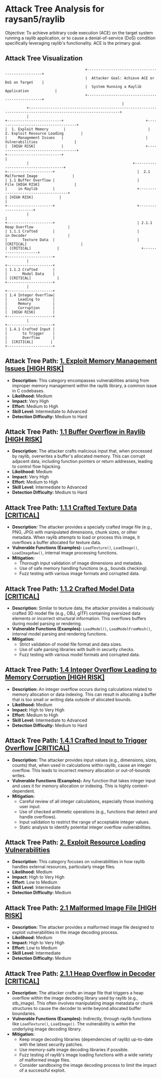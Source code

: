 # Attack Tree Analysis for raysan5/raylib

Objective: To achieve arbitrary code execution (ACE) on the target system running a raylib application, or to cause a denial-of-service (DoS) condition specifically leveraging raylib's functionality. ACE is the primary goal.

## Attack Tree Visualization

```
                                     +-------------------------------------------------+
                                     |  Attacker Goal: Achieve ACE or DoS on Target    |
                                     |  System Running a Raylib Application            |
                                     +-------------------------------------------------+
                                                      |
          +----------------------------------------------------------------------------------------------------------------+
          |
+-------------------------+                                      +-------------------------------------+
|  1. Exploit Memory       |                                      |  2. Exploit Resource Loading        |
|     Management Issues   |                                      |     Vulnerabilities                 |
|  [HIGH RISK]            |                                      +-------------------------------------+
+-------------------------+                                                      |
          |                                                +-------------------------------------+
+---------------------+                                      |  2.1 Malformed Image                |
| 1.1 Buffer Overflow |                                      |     File [HIGH RISK]                |
|     in Raylib       |                                      +-------------------------------------+
| [HIGH RISK]            |                                                      |
+---------------------+                                      +---------------------+
          |                                                                |
+---------------------+                                      | 2.1.1 Heap Overflow                |
| 1.1.1 Crafted       |                                      |       in Decoder                   |
|       Texture Data  |                                      | [CRITICAL]                         |
| [CRITICAL]            |                                      +---------------------+
+---------------------+
          |
+---------------------+
| 1.1.2 Crafted       |
|       Model Data    |
| [CRITICAL]            |
+---------------------+
          |
+---------------------+
| 1.4 Integer Overflow|
|     Leading to      |
|     Memory          |
|     Corruption      |
|  [HIGH RISK]        |
+---------------------+
          |
+---------------------+
| 1.4.1 Crafted Input |
|       to Trigger    |
|       Overflow      |
|  [CRITICAL]        |
+---------------------+
```

## Attack Tree Path: [1. Exploit Memory Management Issues [HIGH RISK]](./attack_tree_paths/1__exploit_memory_management_issues__high_risk_.md)

*   **Description:** This category encompasses vulnerabilities arising from improper memory management within the raylib library, a common issue in C codebases.
*   **Likelihood:** Medium
*   **Impact:** Very High
*   **Effort:** Medium to High
*   **Skill Level:** Intermediate to Advanced
*   **Detection Difficulty:** Medium to Hard

## Attack Tree Path: [1.1 Buffer Overflow in Raylib [HIGH RISK]](./attack_tree_paths/1_1_buffer_overflow_in_raylib__high_risk_.md)

*   **Description:** The attacker crafts malicious input that, when processed by raylib, overwrites a buffer's allocated memory. This can corrupt adjacent data, including function pointers or return addresses, leading to control flow hijacking.
*   **Likelihood:** Medium
*   **Impact:** Very High
*   **Effort:** Medium to High
*   **Skill Level:** Intermediate to Advanced
*   **Detection Difficulty:** Medium to Hard

## Attack Tree Path: [1.1.1 Crafted Texture Data [CRITICAL]](./attack_tree_paths/1_1_1_crafted_texture_data__critical_.md)

*   **Description:** The attacker provides a specially crafted image file (e.g., PNG, JPG) with manipulated dimensions, chunk sizes, or other metadata. When raylib attempts to load or process this image, it overflows a buffer allocated for texture data.
*   **Vulnerable Functions (Examples):** `LoadTexture()`, `LoadImage()`, `LoadImageRaw()`, internal image processing functions.
*   **Mitigation:**
    *   Thorough input validation of image dimensions and metadata.
    *   Use of safe memory handling functions (e.g., bounds checking).
    *   Fuzz testing with various image formats and corrupted data.

## Attack Tree Path: [1.1.2 Crafted Model Data [CRITICAL]](./attack_tree_paths/1_1_2_crafted_model_data__critical_.md)

*   **Description:** Similar to texture data, the attacker provides a maliciously crafted 3D model file (e.g., OBJ, glTF) containing oversized data elements or incorrect structural information. This overflows buffers during model parsing or rendering.
*   **Vulnerable Functions (Examples):** `LoadModel()`, `LoadModelFromMesh()`, internal model parsing and rendering functions.
*   **Mitigation:**
    *   Strict validation of model file format and data sizes.
    *   Use of safe parsing libraries with built-in security checks.
    *   Fuzz testing with various model formats and corrupted data.

## Attack Tree Path: [1.4 Integer Overflow Leading to Memory Corruption [HIGH RISK]](./attack_tree_paths/1_4_integer_overflow_leading_to_memory_corruption__high_risk_.md)

*   **Description:** An integer overflow occurs during calculations related to memory allocation or data indexing. This can result in allocating a buffer that is too small or writing data outside of allocated bounds.
*   **Likelihood:** Medium
*   **Impact:** High to Very High
*   **Effort:** Medium to High
*   **Skill Level:** Intermediate to Advanced
*   **Detection Difficulty:** Medium to Hard

## Attack Tree Path: [1.4.1 Crafted Input to Trigger Overflow [CRITICAL]](./attack_tree_paths/1_4_1_crafted_input_to_trigger_overflow__critical_.md)

*   **Description:** The attacker provides input values (e.g., dimensions, sizes, counts) that, when used in calculations within raylib, cause an integer overflow. This leads to incorrect memory allocation or out-of-bounds writes.
*   **Vulnerable Functions (Examples):** Any function that takes integer input and uses it for memory allocation or indexing.  This is highly context-dependent.
*   **Mitigation:**
    *   Careful review of all integer calculations, especially those involving user input.
    *   Use of checked arithmetic operations (e.g., functions that detect and handle overflows).
    *   Input validation to restrict the range of acceptable integer values.
    *   Static analysis to identify potential integer overflow vulnerabilities.

## Attack Tree Path: [2. Exploit Resource Loading Vulnerabilities](./attack_tree_paths/2__exploit_resource_loading_vulnerabilities.md)

*   **Description:** This category focuses on vulnerabilities in how raylib handles external resources, particularly image files.
*   **Likelihood:** Medium
*   **Impact:** High to Very High
*   **Effort:** Low to Medium
*   **Skill Level:** Intermediate
*   **Detection Difficulty:** Medium

## Attack Tree Path: [2.1 Malformed Image File [HIGH RISK]](./attack_tree_paths/2_1_malformed_image_file__high_risk_.md)

*   **Description:** The attacker provides a malformed image file designed to exploit vulnerabilities in the image decoding process.
*   **Likelihood:** Medium
*   **Impact:** High to Very High
*   **Effort:** Low to Medium
*   **Skill Level:** Intermediate
*   **Detection Difficulty:** Medium

## Attack Tree Path: [2.1.1 Heap Overflow in Decoder [CRITICAL]](./attack_tree_paths/2_1_1_heap_overflow_in_decoder__critical_.md)

*   **Description:** The attacker crafts an image file that triggers a heap overflow within the image decoding library used by raylib (e.g., stb_image). This often involves manipulating image metadata or chunk structures to cause the decoder to write beyond allocated buffer boundaries.
*   **Vulnerable Functions (Examples):**  Indirectly, through raylib functions like `LoadTexture()`, `LoadImage()`. The vulnerability is *within* the underlying image decoding library.
*   **Mitigation:**
    *   Keep image decoding libraries (dependencies of raylib) up-to-date with the latest security patches.
    *   Use memory-safe image decoding libraries if possible.
    *   Fuzz testing of raylib's image loading functions with a wide variety of malformed image files.
    *   Consider sandboxing the image decoding process to limit the impact of a successful exploit.

